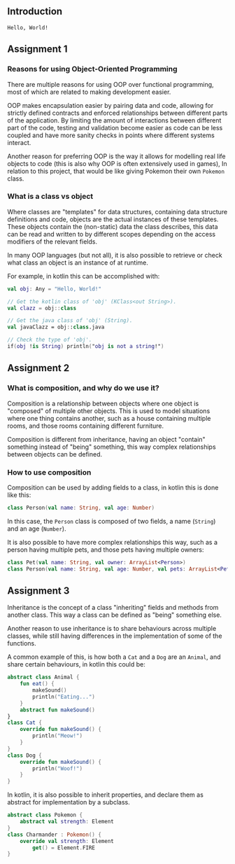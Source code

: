 ## Introduction

```
Hello, World!
```

## Assignment 1

### Reasons for using Object-Oriented Programming

There are multiple reasons for using OOP over functional programming,
most of which are related to making development easier.

OOP makes encapsulation easier by pairing data and code, allowing for strictly defined 
contracts and enforced relationships between different parts of the application.
By limiting the amount of interactions between different part of the code, 
testing and validation become easier as code can be less coupled and have more sanity checks in points where different systems interact.

Another reason for preferring OOP is the way it allows for modelling real life objects to code (this is also why OOP is often extensively used in games),
In relation to this project, that would be like giving Pokemon their own `Pokemon` class.


### What is a class vs object

Where classes are "templates" for data structures, containing data structure definitions and code, objects are the actual instances of these templates.
These objects contain the (non-static) data the class describes, this data can be read and written to by different scopes depending on the access modifiers of the relevant fields.

In many OOP languages (but not all), it is also possible to retrieve or check what class an object is an instance of at runtime.

For example, in kotlin this can be accomplished with:

```kotlin
val obj: Any = "Hello, World!"

// Get the kotlin class of 'obj' (KClass<out String>).
val clazz = obj::class

// Get the java class of 'obj' (String).
val javaClazz = obj::class.java

// Check the type of 'obj'.
if(obj !is String) println("obj is not a string!")
```

## Assignment 2

### What is composition, and why do we use it?

Composition is a relationship between objects where one object is "composed" of multiple other objects.
This is used to model situations where one thing contains another, 
such as a house containing multiple rooms, and those rooms containing different furniture.

Composition is different from inheritance, having an object "contain" something instead of "being" something, 
this way complex relationships between objects can be defined.


### How to use composition

Composition can be used by adding fields to a class, in kotlin this is done like this:

```kotlin
class Person(val name: String, val age: Number)
```

In this case, the `Person` class is composed of two fields, a name (`String`) and an age (`Number`).

It is also possible to have more complex relationships this way, such as a person having multiple pets, and those pets having multiple owners:

```kotlin
class Pet(val name: String, val owner: ArrayList<Person>)
class Person(val name: String, val age: Number, val pets: ArrayList<Pet>)
```

## Assignment 3

Inheritance is the concept of a class "inheriting" fields and methods from another class. This way a class can be defined as "being" something else.

Another reason to use inheritance is to share behaviours across multiple classes, while still having differences in the implementation of some of the functions.

A common example of this, is how both a `Cat` and a `Dog` are an `Animal`, and share certain behaviours, in kotlin this could be:

```kotlin
abstract class Animal {
    fun eat() {
        makeSound()
        println("Eating...")
    }
    abstract fun makeSound()
}
class Cat {
    override fun makeSound() {
        println("Meow!")
    }
}
class Dog {
    override fun makeSound() {
        println("Woof!")
    }
}
```

In kotlin, it is also possible to inherit properties, and declare them as abstract for implementation by a subclass.

```kotlin
abstract class Pokemon {
    abstract val strength: Element
}
class Charmander : Pokemon() {
    override val strength: Element
        get() = Element.FIRE
}
```